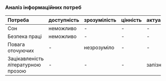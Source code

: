 ### Аналіз інформаційних потреб
|Потреба|доступність|зрозумілість|цінність|актуальність|
|:-     |:-         |:-          |:-     |:-          |
|Сон| неможливо | - | - | - |
|Безпека праці| неможливо | - | - |-|
|Повага оточуючих| - | незрозуміло | - | - |
|Зацікавленість літературною прозою| - | - | - |запізно|

